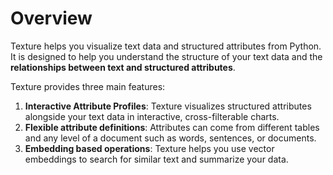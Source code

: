 # Overview

Texture helps you visualize text data and structured attributes from Python. It is designed to help you understand the structure of your text data and the **relationships between text and structured attributes**.

Texture provides three main features:

1. **Interactive Attribute Profiles**: Texture visualizes structured attributes alongside your text data in interactive, cross-filterable charts.
2. **Flexible attribute definitions**: Attributes can come from different tables and any level of a document such as words, sentences, or documents.
3. **Embedding based operations**: Texture helps you use vector embeddings to search for similar text and summarize your data.
